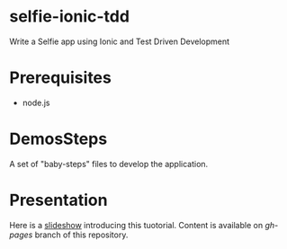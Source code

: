 # selfie-ionic-tdd
Write a Selfie app using Ionic and Test Driven Development

# Prerequisites
- node.js

# DemosSteps
A set of "baby-steps" files to develop the application.

# Presentation
Here is a [slideshow](http://jeuleu.github.io/selfie-ionic-tdd/) introducing this tuotorial.
Content is available on *gh-pages* branch of this repository.
